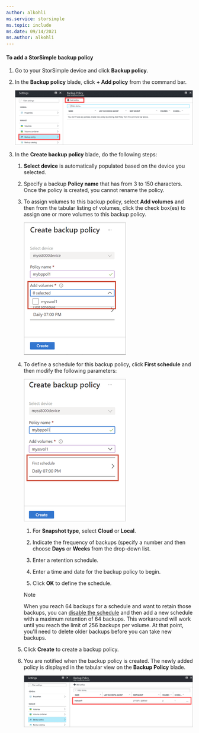 ```yaml
---
author: alkohli
ms.service: storsimple
ms.topic: include
ms.date: 09/14/2021
ms.author: alkohli
---
```


#### To add a StorSimple backup policy

1. Go to your StorSimple device and click **Backup policy**.

2. In the **Backup policy** blade, click **+ Add policy** from the command bar.
   
    ![Add a backup policy](./media/storsimple-8000-add-backup-policy-u2/add-backup-policy-01.png)

3. In the **Create backup policy** blade, do the following steps:
   
   1. **Select device** is automatically populated based on the device you selected.
   
   2. Specify a backup **Policy name** that has from 3 to 150 characters. Once the policy is created, you cannot rename the policy.
       
   3. To assign volumes to this backup policy, select **Add volumes** and then from the tabular listing of volumes, click the check box(es) to assign one or more volumes to this backup policy.

       ![Add a backup policy 2](./media/storsimple-8000-add-backup-policy-u2/add-backup-policy-02.png)<!--Replacement screen source: create-backup-policy-addvolumes.png-->

   4. To define a schedule for this backup policy, click **First schedule** and then modify the following parameters:<!--Do the substeps remain the same? Can they follow without a screenshot?-->

       ![Add a backup policy 3](./media/storsimple-8000-add-backup-policy-u2/add-backup-policy-03.png)<!--Replacement screen source: create-backup-policy-first-schedule.png-->

       1. For **Snapshot type**, select **Cloud** or **Local**.

       2. Indicate the frequency of backups (specify a number and then choose **Days** or **Weeks** from the drop-down list.

       3. Enter a retention schedule.

       4. Enter a time and date for the backup policy to begin.

       5. Click **OK** to define the schedule.
       
       > [!NOTE]
       > When you reach 64 backups for a schedule and want to retain those backups, you can [disable the schedule](..\articles\storsimple\storsimple-8000-manage-backup-policies-u2.md#disable-a-schedule) and then add a new schedule with a maximum retention of 64 backups. This workaround will work until you reach the limit of 256 backups per volume. At that point, you'll need to delete older backups before you can take new backups.

   5. Click **Create** to create a backup policy.
   
   6. You are notified when the backup policy is created. The newly added policy is displayed in the tabular view on the **Backup Policy** blade.

       ![Add a backup policy 5](./media/storsimple-8000-add-backup-policy-u2/add-backup-policy-07.png)
